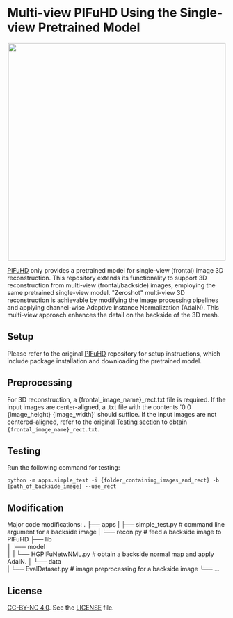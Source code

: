 # Multi-view PIFuHD Using the Single-view Pretrained Model

<p align="center">
  <img src="diagram.png" width="500" height="500">
</p>

[PIFuHD](https://shunsukesaito.github.io/PIFuHD/) only provides a pretrained model for single-view (frontal) image 3D reconstruction. This repository extends its functionality to support 3D reconstruction from multi-view (frontal/backside) images, employing the same pretrained single-view model. "Zeroshot" multi-view 3D reconstruction is achievable by modifying the image processing pipelines and applying channel-wise Adaptive Instance Normalization (AdaIN). This multi-view approach enhances the detail on the backside of the 3D mesh.

## Setup
Please refer to the original [PIFuHD](https://shunsukesaito.github.io/PIFuHD/) repository for setup instructions, which include package installation and downloading the pretrained model.

## Preprocessing
For 3D reconstruction, a {frontal_image_name}_rect.txt file is required. If the input images are center-aligned, a .txt file with the contents '0 0 {image_height} {image_width}' should suffice.
If the input images are not centered-aligned, refer to the original [Testing section](https://shunsukesaito.github.io/PIFuHD/) to obtain `{frontal_image_name}_rect.txt`. 

## Testing
Run the following command for testing:
```
python -m apps.simple_test -i {folder_containing_images_and_rect} -b {path_of_backside_image} --use_rect 
```

## Modification
Major code modifications: 
    .
    ├── apps
    |   ├── simple_test.py         # command line argument for a backside image 
    |   └── recon.py               # feed a backside image to PIFuHD 
    ├── lib                   
    │   ├── model         
    │   |   └── HGPIFuNetwNML.py   # obtain a backside normal map and apply AdaIN.
    │   └── data                   
    |       └── EvalDataset.py     # image preprocessing for a backside image
    └── ...
    
## License
[CC-BY-NC 4.0](https://creativecommons.org/licenses/by-nc/4.0/legalcode). 
See the [LICENSE](LICENSE) file. 
